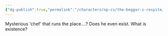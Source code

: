 ```yaml
---
{"dg-publish":true,"permalink":"/characters/np-cs/the-beggar-s-respite/the-chef/","created":"2025-05-12T18:46:09.562-07:00","updated":"2025-02-14T21:09:31.000-08:00"}
---
```


Mysterious 'chef' that runs the place....? Does he even exist. What is existence?